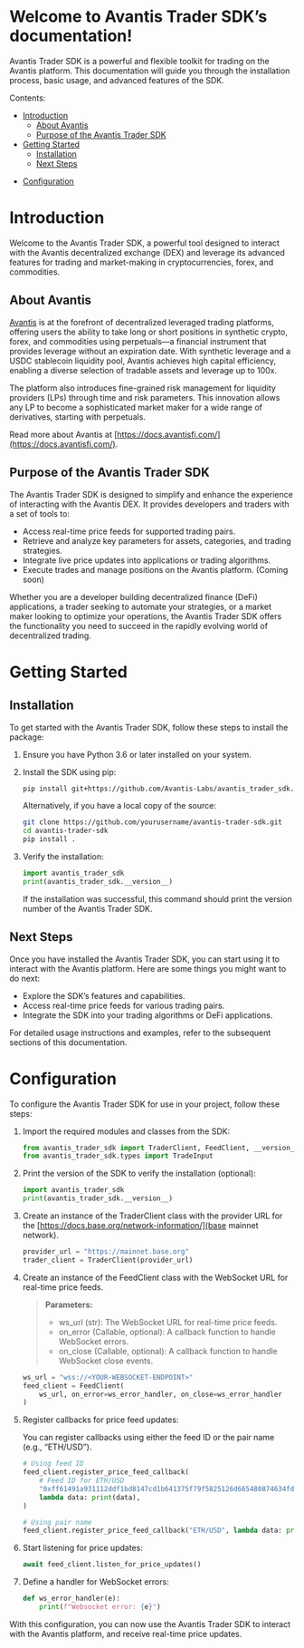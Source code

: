 # Welcome to Avantis Trader SDK’s documentation!

Avantis Trader SDK is a powerful and flexible toolkit for trading on the Avantis platform. This documentation will guide you through the installation process, basic usage, and advanced features of the SDK.

Contents:

- [Introduction](#introduction)
  - [About Avantis](#about-avantis)
  - [Purpose of the Avantis Trader SDK](#purpose-of-the-avantis-trader-sdk)
- [Getting Started](#getting_started)
  - [Installation](#installation)
  - [Next Steps](#next-steps)

* [Configuration](#configuration)

# Introduction

Welcome to the Avantis Trader SDK, a powerful tool designed to interact with the Avantis decentralized exchange (DEX) and leverage its advanced features for trading and market-making in cryptocurrencies, forex, and commodities.

## About Avantis

[Avantis](https://avantisfi.com/) is at the forefront of decentralized leveraged trading platforms, offering users the ability to take long or short positions in synthetic crypto, forex, and commodities using perpetuals—a financial instrument that provides leverage without an expiration date. With synthetic leverage and a USDC stablecoin liquidity pool, Avantis achieves high capital efficiency, enabling a diverse selection of tradable assets and leverage up to 100x.

The platform also introduces fine-grained risk management for liquidity providers (LPs) through time and risk parameters. This innovation allows any LP to become a sophisticated market maker for a wide range of derivatives, starting with perpetuals.

Read more about Avantis at [https://docs.avantisfi.com/](https://docs.avantisfi.com/).

## Purpose of the Avantis Trader SDK

The Avantis Trader SDK is designed to simplify and enhance the experience of interacting with the Avantis DEX. It provides developers and traders with a set of tools to:

- Access real-time price feeds for supported trading pairs.
- Retrieve and analyze key parameters for assets, categories, and trading strategies.
- Integrate live price updates into applications or trading algorithms.
- Execute trades and manage positions on the Avantis platform. (Coming soon)

Whether you are a developer building decentralized finance (DeFi) applications, a trader seeking to automate your strategies, or a market maker looking to optimize your operations, the Avantis Trader SDK offers the functionality you need to succeed in the rapidly evolving world of decentralized trading.

# Getting Started

## Installation

To get started with the Avantis Trader SDK, follow these steps to install the package:

1. Ensure you have Python 3.6 or later installed on your system.
2. Install the SDK using pip:

   ```bash
   pip install git+https://github.com/Avantis-Labs/avantis_trader_sdk.git
   ```

   Alternatively, if you have a local copy of the source:

   ```bash
   git clone https://github.com/yourusername/avantis-trader-sdk.git
   cd avantis-trader-sdk
   pip install .
   ```

3. Verify the installation:

   ```python
   import avantis_trader_sdk
   print(avantis_trader_sdk.__version__)
   ```

   If the installation was successful, this command should print the version number of the Avantis Trader SDK.

## Next Steps

Once you have installed the Avantis Trader SDK, you can start using it to interact with the Avantis platform. Here are some things you might want to do next:

- Explore the SDK’s features and capabilities.
- Access real-time price feeds for various trading pairs.
- Integrate the SDK into your trading algorithms or DeFi applications.

For detailed usage instructions and examples, refer to the subsequent sections of this documentation.

# Configuration

To configure the Avantis Trader SDK for use in your project, follow these steps:

1. Import the required modules and classes from the SDK:
   ```python
   from avantis_trader_sdk import TraderClient, FeedClient, __version__
   from avantis_trader_sdk.types import TradeInput
   ```
2. Print the version of the SDK to verify the installation (optional):
   ```python
   import avantis_trader_sdk
   print(avantis_trader_sdk.__version__)
   ```
3. Create an instance of the TraderClient class with the provider URL for the [https://docs.base.org/network-information/](base mainnet network).
   ```python
   provider_url = "https://mainnet.base.org"
   trader_client = TraderClient(provider_url)
   ```
4. Create an instance of the FeedClient class with the WebSocket URL for real-time price feeds.
   > **Parameters:**
   >
   > - ws_url (str): The WebSocket URL for real-time price feeds.
   > - on_error (Callable, optional): A callback function to handle WebSocket errors.
   > - on_close (Callable, optional): A callback function to handle WebSocket close events.
   ```python
   ws_url = "wss://<YOUR-WEBSOCKET-ENDPOINT>"
   feed_client = FeedClient(
       ws_url, on_error=ws_error_handler, on_close=ws_error_handler
   )
   ```
5. Register callbacks for price feed updates:

   You can register callbacks using either the feed ID or the pair name (e.g., “ETH/USD”).

   ```python
   # Using feed ID
   feed_client.register_price_feed_callback(
       # Feed ID for ETH/USD
       "0xff61491a931112ddf1bd8147cd1b641375f79f5825126d665480874634fd0ace",
       lambda data: print(data),
   )

   # Using pair name
   feed_client.register_price_feed_callback("ETH/USD", lambda data: print(data))
   ```

6. Start listening for price updates:
   ```python
   await feed_client.listen_for_price_updates()
   ```
7. Define a handler for WebSocket errors:
   ```python
   def ws_error_handler(e):
       print(f"Websocket error: {e}")
   ```

With this configuration, you can now use the Avantis Trader SDK to interact with the Avantis platform, and receive real-time price updates.

